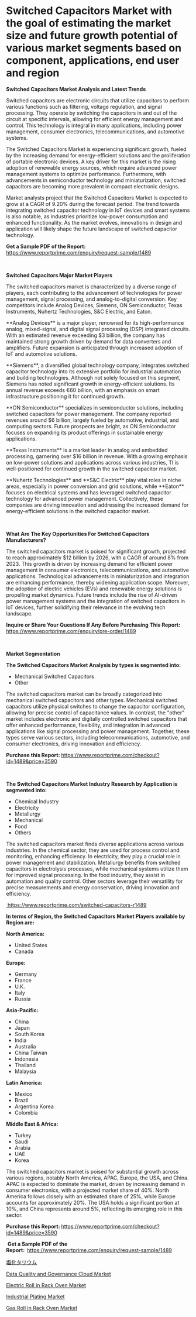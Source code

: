 <p><h1>Switched Capacitors Market with the goal of estimating the market size and future growth potential of various market segments based on component, applications, end user and region</h1></p><p><strong>Switched Capacitors Market Analysis and Latest Trends</strong></p>
<p><p>Switched capacitors are electronic circuits that utilize capacitors to perform various functions such as filtering, voltage regulation, and signal processing. They operate by switching the capacitors in and out of the circuit at specific intervals, allowing for efficient energy management and control. This technology is integral in many applications, including power management, consumer electronics, telecommunications, and automotive systems.</p><p>The Switched Capacitors Market is experiencing significant growth, fueled by the increasing demand for energy-efficient solutions and the proliferation of portable electronic devices. A key driver for this market is the rising adoption of renewable energy sources, which require advanced power management systems to optimize performance. Furthermore, with advancements in semiconductor technology and miniaturization, switched capacitors are becoming more prevalent in compact electronic designs.</p><p>Market analysts project that the Switched Capacitors Market is expected to grow at a CAGR of 9.20% during the forecast period. The trend towards integrating switched capacitor technology in IoT devices and smart systems is also notable, as industries prioritize low-power consumption and enhanced functionality. As the market evolves, innovations in design and application will likely shape the future landscape of switched capacitor technology.</p></p>
<p><strong>Get a Sample PDF of the Report:&nbsp;</strong> <a href="https://www.reportprime.com/enquiry/request-sample/1489">https://www.reportprime.com/enquiry/request-sample/1489</a></p>
<p>&nbsp;</p>
<p><strong>Switched Capacitors Major Market Players</strong></p>
<p><p>The switched capacitors market is characterized by a diverse range of players, each contributing to the advancement of technologies for power management, signal processing, and analog-to-digital conversion. Key competitors include Analog Devices, Siemens, ON Semiconductor, Texas Instruments, Nuhertz Technologies, S&C Electric, and Eaton.</p><p>**Analog Devices** is a major player, renowned for its high-performance analog, mixed-signal, and digital signal processing (DSP) integrated circuits. With an estimated revenue exceeding $3 billion, the company has maintained strong growth driven by demand for data converters and amplifiers. Future expansion is anticipated through increased adoption of IoT and automotive solutions.</p><p>**Siemens**, a diversified global technology company, integrates switched capacitor technology into its extensive portfolio for industrial automation and building technologies. Although not solely focused on this segment, Siemens has noted significant growth in energy-efficient solutions. Its annual revenue exceeds €60 billion, with an emphasis on smart infrastructure positioning it for continued growth.</p><p>**ON Semiconductor** specializes in semiconductor solutions, including switched capacitors for power management. The company reported revenues around $6 billion, largely fueled by automotive, industrial, and computing sectors. Future prospects are bright, as ON Semiconductor focuses on expanding its product offerings in sustainable energy applications.</p><p>**Texas Instruments** is a market leader in analog and embedded processing, garnering over $16 billion in revenue. With a growing emphasis on low-power solutions and applications across various industries, TI is well-positioned for continued growth in the switched capacitor market.</p><p>**Nuhertz Technologies** and **S&C Electric** play vital roles in niche areas, especially in power conversion and grid solutions, while **Eaton** focuses on electrical systems and has leveraged switched capacitor technology for advanced power management. Collectively, these companies are driving innovation and addressing the increased demand for energy-efficient solutions in the switched capacitor market.</p></p>
<p>&nbsp;</p>
<p><strong>What Are The Key Opportunities For Switched Capacitors Manufacturers?</strong></p>
<p><p>The switched capacitors market is poised for significant growth, projected to reach approximately $12 billion by 2026, with a CAGR of around 8% from 2023. This growth is driven by increasing demand for efficient power management in consumer electronics, telecommunications, and automotive applications. Technological advancements in miniaturization and integration are enhancing performance, thereby widening application scope. Moreover, the adoption of electric vehicles (EVs) and renewable energy solutions is propelling market dynamics. Future trends include the rise of AI-driven power management systems and the integration of switched capacitors in IoT devices, further solidifying their relevance in the evolving tech landscape.</p></p>
<p><strong>Inquire or Share Your Questions If Any Before Purchasing This Report:</strong> <a href="https://www.reportprime.com/enquiry/pre-order/1489">https://www.reportprime.com/enquiry/pre-order/1489</a></p>
<p>&nbsp;</p>
<p><strong>Market Segmentation</strong></p>
<p><strong>The Switched Capacitors Market Analysis by types is segmented into:</strong></p>
<p><ul><li>Mechanical Switched Capacitors</li><li>Other</li></ul></p>
<p><p>The switched capacitors market can be broadly categorized into mechanical switched capacitors and other types. Mechanical switched capacitors utilize physical switches to change the capacitor configuration, allowing for precise control of capacitance values. In contrast, the "other" market includes electronic and digitally controlled switched capacitors that offer enhanced performance, flexibility, and integration in advanced applications like signal processing and power management. Together, these types serve various sectors, including telecommunications, automotive, and consumer electronics, driving innovation and efficiency.</p></p>
<p><strong>Purchase this Report:&nbsp;</strong><a href="https://www.reportprime.com/checkout?id=1489&price=3590">https://www.reportprime.com/checkout?id=1489&price=3590</a></p>
<p>&nbsp;</p>
<p><strong>The Switched Capacitors Market Industry Research by Application is segmented into:</strong></p>
<p><ul><li>Chemical Industry</li><li>Electricity</li><li>Metallurgy</li><li>Mechanical</li><li>Food</li><li>Others</li></ul></p>
<p><p>The switched capacitors market finds diverse applications across various industries. In the chemical sector, they are used for process control and monitoring, enhancing efficiency. In electricity, they play a crucial role in power management and stabilization. Metallurgy benefits from switched capacitors in electrolysis processes, while mechanical systems utilize them for improved signal processing. In the food industry, they assist in automation and quality control. Other sectors leverage their versatility for precise measurements and energy conservation, driving innovation and efficiency.</p></p>
<p><a href="https://www.reportprime.com/switched-capacitors-r1489">&nbsp;https://www.reportprime.com/switched-capacitors-r1489</a></p>
<p><strong>In terms of Region, the Switched Capacitors Market Players available by Region are:</strong></p>
<p>
    <p> <strong> North America: </strong>
        <ul>
            <li>United States</li>
            <li>Canada</li>
        </ul>
        </p> 
    <p> <strong> Europe: </strong>
        <ul>
            <li>Germany</li>
            <li>France</li>
            <li>U.K.</li>
            <li>Italy</li>
            <li>Russia</li>
        </ul>
        </p> 
    <p> <strong> Asia-Pacific: </strong>
        <ul>
            <li>China</li>
            <li>Japan</li>
            <li>South Korea</li>
            <li>India</li>
            <li>Australia</li>
            <li>China Taiwan</li>
            <li>Indonesia</li>
            <li>Thailand</li>
            <li>Malaysia</li>
        </ul>
        </p> 
    <p> <strong> Latin America: </strong>
        <ul>
            <li>Mexico</li>
            <li>Brazil</li>
            <li>Argentina Korea</li>
            <li>Colombia</li>
        </ul>
        </p> 
    <p> <strong> Middle East & Africa: </strong>
        <ul>
            <li>Turkey</li>
            <li>Saudi</li>
            <li>Arabia</li>
            <li>UAE</li>
            <li>Korea</li>
        </ul>
    </p>
    </p>
<p><p>The switched capacitors market is poised for substantial growth across various regions, notably North America, APAC, Europe, the USA, and China. APAC is expected to dominate the market, driven by increasing demand in consumer electronics, with a projected market share of 40%. North America follows closely with an estimated share of 25%, while Europe accounts for approximately 20%. The USA holds a significant portion at 10%, and China represents around 5%, reflecting its emerging role in this sector.</p></p>
<p><strong>Purchase this Report: </strong><a href="https://www.reportprime.com/checkout?id=1489&price=3590">https://www.reportprime.com/checkout?id=1489&price=3590</a></p>
<p>&nbsp;<strong>Get a Sample PDF of the Report:&nbsp;&nbsp;</strong><a href="https://www.reportprime.com/enquiry/request-sample/1489">https://www.reportprime.com/enquiry/request-sample/1489</a></p>
<p><strong></strong></p>
<p><p><a href="https://medium.com/@eunawiegad2023/%E3%82%BF%E3%83%AA%E3%82%A6%E3%83%A0%E5%A1%A9%E5%8C%96%E7%89%A9%E7%94%A3%E6%A5%AD%E5%88%86%E6%9E%90%E3%83%AC%E3%83%9D%E3%83%BC%E3%83%88-%E7%94%A8%E9%80%94-%E5%9C%B0%E5%9F%9F-%E7%AB%B6%E4%BA%89%E6%88%A6%E7%95%A5%E3%81%AB%E3%82%88%E3%82%8B%E5%B8%82%E5%A0%B4%E8%A6%8F%E6%A8%A1-%E3%82%B7%E3%82%A7%E3%82%A2-%E3%83%88%E3%83%AC%E3%83%B3%E3%83%89-2024-2031-d02fefa29907">塩化タリウム</a></p><p><a href="https://medium.com/@philipwolf32/global-data-quality-and-governance-cloud-market-opportunities-and-market-challenges-2024-2031-35b7c498b652">Data Quality and Governance Cloud Market</a></p><p><a href="https://issuu.com/reportprime-2/docs/electric-roll-in-rack-oven-market-s_ff05c4fb51b613">Electric Roll in Rack Oven Market</a></p><p><a href="https://github.com/lylyparadise/Market-Research-Report-List-5/blob/main/industrial-plating-market.md">Industrial Plating Market</a></p><p><a href="https://issuu.com/reportprime-2/docs/gas-roll-in-rack-oven-market-size-2_ee227072fb15c0">Gas Roll in Rack Oven Market</a></p></p>